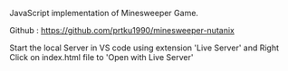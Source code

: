 JavaScript implementation of Minesweeper Game.

Github : https://github.com/prtku1990/minesweeper-nutanix

Start the local Server in VS code using extension 'Live Server' and Right Click on  index.html file to 'Open with Live Server' 

